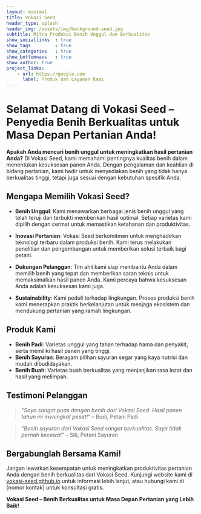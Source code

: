 ```yaml
---
layout: minimal
title: Vokasi Seed
header_type: splash
header_img: /assets/img/background-seed.jpg
subtitle: Mitra Produksi Benih Unggul dan Berkualitas
show_sociallinks  : true
show_tags         : true
show_categories   : true
show_bottomnavs   : true
show_author: true
project_links:
    - url: https://google.com
      label: Produk dan Layanan Kami
---
```


# Selamat Datang di Vokasi Seed – Penyedia Benih Berkualitas untuk Masa Depan Pertanian Anda!

**Apakah Anda mencari benih unggul untuk meningkatkan hasil pertanian Anda?** Di Vokasi Seed, kami memahami pentingnya kualitas benih dalam menentukan kesuksesan panen Anda. Dengan pengalaman dan keahlian di bidang pertanian, kami hadir untuk menyediakan benih yang tidak hanya berkualitas tinggi, tetapi juga sesuai dengan kebutuhan spesifik Anda.

## Mengapa Memilih Vokasi Seed?

- **Benih Unggul**: Kami menawarkan berbagai jenis benih unggul yang telah teruji dan terbukti memberikan hasil optimal. Setiap varietas kami dipilih dengan cermat untuk memastikan ketahanan dan produktivitas.

- **Inovasi Pertanian**: Vokasi Seed berkomitmen untuk menghadirkan teknologi terbaru dalam produksi benih. Kami terus melakukan penelitian dan pengembangan untuk memberikan solusi terbaik bagi petani.

- **Dukungan Pelanggan**: Tim ahli kami siap membantu Anda dalam memilih benih yang tepat dan memberikan saran teknis untuk memaksimalkan hasil panen Anda. Kami percaya bahwa kesuksesan Anda adalah kesuksesan kami juga.

- **Sustainability**: Kami peduli terhadap lingkungan. Proses produksi benih kami menerapkan praktik berkelanjutan untuk menjaga ekosistem dan mendukung pertanian yang ramah lingkungan.

## Produk Kami

- **Benih Padi**: Varietas unggul yang tahan terhadap hama dan penyakit, serta memiliki hasil panen yang tinggi.
- **Benih Sayuran**: Beragam pilihan sayuran segar yang kaya nutrisi dan mudah dibudidayakan.
- **Benih Buah**: Varietas buah berkualitas yang menjanjikan rasa lezat dan hasil yang melimpah.

## Testimoni Pelanggan

> _"Saya sangat puas dengan benih dari Vokasi Seed. Hasil panen tahun ini meningkat pesat!"_ – Budi, Petani Padi

> _"Benih sayuran dari Vokasi Seed sangat berkualitas. Saya tidak pernah kecewa!"_ – Siti, Petani Sayuran

## Bergabunglah Bersama Kami!

Jangan lewatkan kesempatan untuk meningkatkan produktivitas pertanian Anda dengan benih berkualitas dari Vokasi Seed. Kunjungi website kami di [vokasi-seed.github.io](http://vokasi-seed.github.io) untuk informasi lebih lanjut, atau hubungi kami di [nomor kontak] untuk konsultasi gratis.

**Vokasi Seed – Benih Berkualitas untuk Masa Depan Pertanian yang Lebih Baik!**
